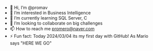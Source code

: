- 👋 Hi, I’m @promav
- 👀 I’m interested in Business Intelligence
- 🌱 I’m currently learning SQL Server, C
- 💞️ I’m looking to collaborate on big challenges
- 📫 How to reach me promero@naver.com
- ⚡ Fun fact: Today 2024/03/04 its my first day with GitHub! As Mario says "HERE WE GO"

<!---
promav/promav is a ✨ special ✨ repository because its `README.md` (this file) appears on your GitHub profile.
You can click the Preview link to take a look at your changes.
--->
